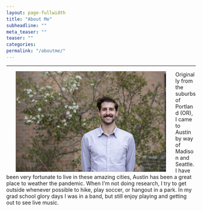 ```yaml
---
layout: page-fullwidth
title: "About Me"
subheadline: ""
meta_teaser: ""
teaser: ""
categories:
permalink: "/aboutme/"
---
```

<!--more-->
<hr>
<img src="/local_files/Benjamin-Tofflemire-profile-HSF2020-177.jpg" width="400" ALIGN="left" HSPACE="25" /> Originally from the suburbs of Portland (OR), I came to Austin by way of Madison and Seattle.  I have been very fortunate to live in these amazing cities, Austin has been a great place to weather the pandemic. When I'm not doing research, I try to get outside whenever possible to hike, play soccer, or hangout in a park.  In my grad school glory days I was in a band, but still enjoy playing and getting out to see live music.  